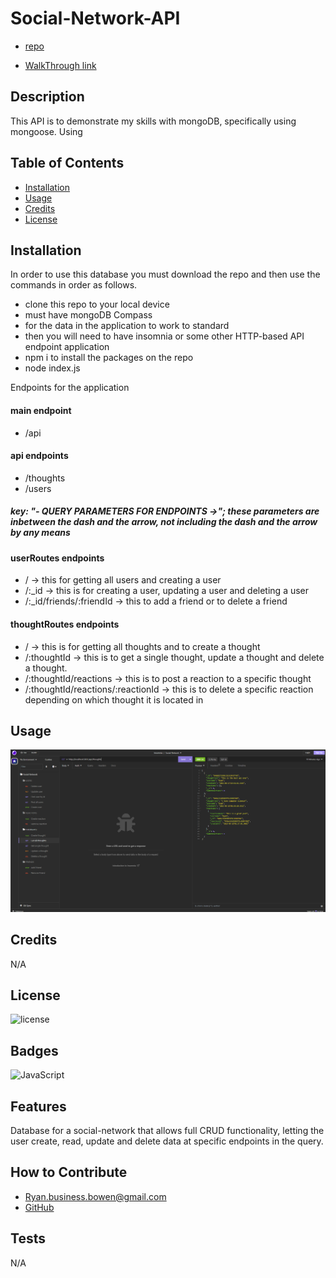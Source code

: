 # Social-Network-API

- [repo](https://github.com/RyanTheSCholar/Social-Network-API)

- [WalkThrough link](https://youtu.be/XZkBz70rmOg)

## Description
This API is to demonstrate my skills with mongoDB, specifically using mongoose. 
Using 

## Table of Contents
- [Installation](#installation)
- [Usage](#usage)
- [Credits](#credits)
- [License](#license)
## Installation

In order to use this database you must download the repo and then use the commands in order as follows.
- clone this repo to your local device
- must have mongoDB Compass
- for the data in the application to work to standard
- then you will need to have insomnia or some other HTTP-based API endpoint application
- npm i to install the packages on the repo
- node index.js

Endpoints for the application
#### main endpoint
- /api
#### api endpoints
- /thoughts
- /users
##### key: "- QUERY PARAMETERS FOR ENDPOINTS ->"; these parameters are inbetween the dash and the arrow, not including the dash and the arrow by any means
#### userRoutes endpoints
- / -> this for getting all users and creating a user
- /:_id -> this is for creating a user, updating a user and deleting a user
- /:_id/friends/:friendId -> this to add a friend or to delete a friend
#### thoughtRoutes endpoints
- / -> this is for getting all thoughts and to create a thought
- /:thoughtId -> this is to get a single thought, update a thought and delete a thought.
- /:thoughtId/reactions -> this is to post a reaction to a specific thought
- /:thoughtId/reactions/:reactionId -> this is to delete a specific reaction depending on which thought it is located in

## Usage

![screenshot](./images/social%20network%20pic.PNG)

## Credits

N/A

## License

![license](https://img.shields.io/badge/License-None-blue)

## Badges

![JavaScript](https://img.shields.io/badge/JavaScript-100%25-yellow)
## Features

Database for a social-network that allows full CRUD functionality, letting the user create, read, update and delete data at specific endpoints in the query.

## How to Contribute
    
- Ryan.business.bowen@gmail.com
- [GitHub](https://github.com/RyanTheScholar)

## Tests
N/A